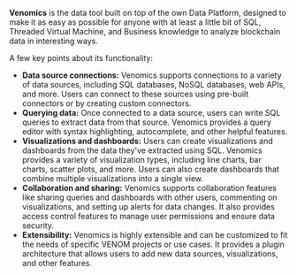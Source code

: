 **Venomics** is the data tool built on top of the own Data Platform, designed to make it as easy as possible for anyone with at least a little bit of SQL, Threaded Virtual Machine, and Business knowledge to analyze blockchain data in interesting ways.

A few key points about its functionality:

  - **Data source connections:** Venomics supports connections to a variety of data sources, including SQL databases, NoSQL databases, web APIs, and more. Users can connect to these sources using pre-built connectors or by creating custom connectors.
  - **Querying data:** Once connected to a data source, users can write SQL queries to extract data from that source. Venomics provides a query editor with syntax highlighting, autocomplete, and other helpful features.
  - **Visualizations and dashboards:** Users can create visualizations and dashboards from the data they've extracted using SQL. Venomics provides a variety of visualization types, including line charts, bar charts, scatter plots, and more. Users can also create dashboards that combine multiple visualizations into a single view.
  - **Collaboration and sharing:** Venomics supports collaboration features like sharing queries and dashboards with other users, commenting on visualizations, and setting up alerts for data changes. It also provides access control features to manage user permissions and ensure data security.
  - **Extensibility:** Venomics is highly extensible and can be customized to fit the needs of specific VENOM projects or use cases. It provides a plugin architecture that allows users to add new data sources, visualizations, and other features.



